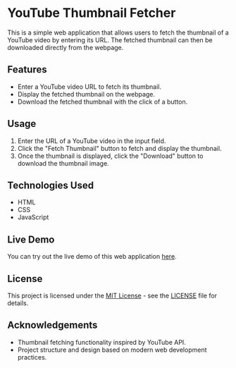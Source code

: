 # YouTube Thumbnail Fetcher

This is a simple web application that allows users to fetch the thumbnail of a YouTube video by entering its URL. The fetched thumbnail can then be downloaded directly from the webpage.

## Features

- Enter a YouTube video URL to fetch its thumbnail.
- Display the fetched thumbnail on the webpage.
- Download the fetched thumbnail with the click of a button.

## Usage

1. Enter the URL of a YouTube video in the input field.
2. Click the "Fetch Thumbnail" button to fetch and display the thumbnail.
3. Once the thumbnail is displayed, click the "Download" button to download the thumbnail image.

## Technologies Used

- HTML
- CSS
- JavaScript

## Live Demo

You can try out the live demo of this web application [here](https://muzammilkhan26.github.io/ytvideothumbaildownloader).

## License

This project is licensed under the [MIT License](https://opensource.org/licenses/MIT) - see the [LICENSE](LICENSE) file for details.

## Acknowledgements

- Thumbnail fetching functionality inspired by YouTube API.
- Project structure and design based on modern web development practices.
